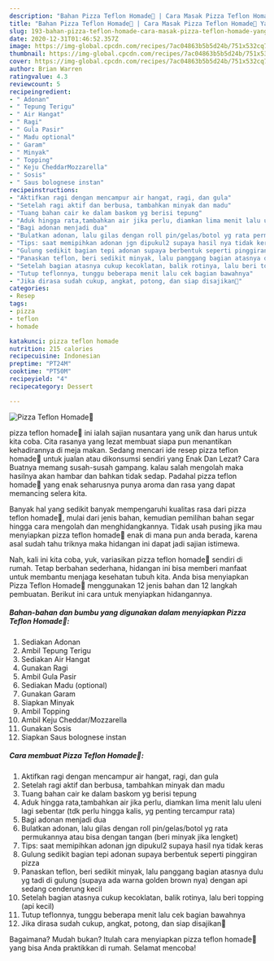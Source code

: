 ```yaml
---
description: "Bahan Pizza Teflon Homade🍕 | Cara Masak Pizza Teflon Homade🍕 Yang Enak Dan Mudah"
title: "Bahan Pizza Teflon Homade🍕 | Cara Masak Pizza Teflon Homade🍕 Yang Enak Dan Mudah"
slug: 193-bahan-pizza-teflon-homade-cara-masak-pizza-teflon-homade-yang-enak-dan-mudah
date: 2020-12-31T01:46:52.357Z
image: https://img-global.cpcdn.com/recipes/7ac04863b5b5d24b/751x532cq70/pizza-teflon-homade🍕-foto-resep-utama.jpg
thumbnail: https://img-global.cpcdn.com/recipes/7ac04863b5b5d24b/751x532cq70/pizza-teflon-homade🍕-foto-resep-utama.jpg
cover: https://img-global.cpcdn.com/recipes/7ac04863b5b5d24b/751x532cq70/pizza-teflon-homade🍕-foto-resep-utama.jpg
author: Brian Warren
ratingvalue: 4.3
reviewcount: 5
recipeingredient:
- " Adonan"
- " Tepung Terigu"
- " Air Hangat"
- " Ragi"
- " Gula Pasir"
- " Madu optional"
- " Garam"
- " Minyak"
- " Topping"
- " Keju CheddarMozzarella"
- " Sosis"
- " Saus bolognese instan"
recipeinstructions:
- "Aktifkan ragi dengan mencampur air hangat, ragi, dan gula"
- "Setelah ragi aktif dan berbusa, tambahkan minyak dan madu"
- "Tuang bahan cair ke dalam baskom yg berisi tepung"
- "Aduk hingga rata,tambahkan air jika perlu, diamkan lima menit lalu uleni lagi sebentar (tdk perlu hingga kalis, yg penting tercampur rata)"
- "Bagi adonan menjadi dua"
- "Bulatkan adonan, lalu gilas dengan roll pin/gelas/botol yg rata permukannya atau bisa dengan tangan (beri minyak jika lengket)"
- "Tips: saat memipihkan adonan jgn dipukul2 supaya hasil nya tidak keras"
- "Gulung sedikit bagian tepi adonan supaya berbentuk seperti pinggiran pizza"
- "Panaskan teflon, beri sedikit minyak, lalu panggang bagian atasnya dulu yg tadi di gulung (supaya ada warna golden brown nya) dengan api sedang cenderung kecil"
- "Setelah bagian atasnya cukup kecoklatan, balik rotinya, lalu beri topping (api kecil)"
- "Tutup teflonnya, tunggu beberapa menit lalu cek bagian bawahnya"
- "Jika dirasa sudah cukup, angkat, potong, dan siap disajikan💁"
categories:
- Resep
tags:
- pizza
- teflon
- homade

katakunci: pizza teflon homade 
nutrition: 215 calories
recipecuisine: Indonesian
preptime: "PT24M"
cooktime: "PT50M"
recipeyield: "4"
recipecategory: Dessert

---
```



![Pizza Teflon Homade🍕](https://img-global.cpcdn.com/recipes/7ac04863b5b5d24b/751x532cq70/pizza-teflon-homade🍕-foto-resep-utama.jpg)


pizza teflon homade🍕 ini ialah sajian nusantara yang unik dan harus untuk kita coba. Cita rasanya yang lezat membuat siapa pun menantikan kehadirannya di meja makan.
Sedang mencari ide resep pizza teflon homade🍕 untuk jualan atau dikonsumsi sendiri yang Enak Dan Lezat? Cara Buatnya memang susah-susah gampang. kalau salah mengolah maka hasilnya akan hambar dan bahkan tidak sedap. Padahal pizza teflon homade🍕 yang enak seharusnya punya aroma dan rasa yang dapat memancing selera kita.



Banyak hal yang sedikit banyak mempengaruhi kualitas rasa dari pizza teflon homade🍕, mulai dari jenis bahan, kemudian pemilihan bahan segar hingga cara mengolah dan menghidangkannya. Tidak usah pusing jika mau menyiapkan pizza teflon homade🍕 enak di mana pun anda berada, karena asal sudah tahu triknya maka hidangan ini dapat jadi sajian istimewa.


Nah, kali ini kita coba, yuk, variasikan pizza teflon homade🍕 sendiri di rumah. Tetap berbahan sederhana, hidangan ini bisa memberi manfaat untuk membantu menjaga kesehatan tubuh kita. Anda bisa menyiapkan Pizza Teflon Homade🍕 menggunakan 12 jenis bahan dan 12 langkah pembuatan. Berikut ini cara untuk menyiapkan hidangannya.

<!--inarticleads1-->

##### Bahan-bahan dan bumbu yang digunakan dalam menyiapkan Pizza Teflon Homade🍕:

1. Sediakan  Adonan
1. Ambil  Tepung Terigu
1. Sediakan  Air Hangat
1. Gunakan  Ragi
1. Ambil  Gula Pasir
1. Sediakan  Madu (optional)
1. Gunakan  Garam
1. Siapkan  Minyak
1. Ambil  Topping
1. Ambil  Keju Cheddar/Mozzarella
1. Gunakan  Sosis
1. Siapkan  Saus bolognese instan




<!--inarticleads2-->

##### Cara membuat Pizza Teflon Homade🍕:

1. Aktifkan ragi dengan mencampur air hangat, ragi, dan gula
1. Setelah ragi aktif dan berbusa, tambahkan minyak dan madu
1. Tuang bahan cair ke dalam baskom yg berisi tepung
1. Aduk hingga rata,tambahkan air jika perlu, diamkan lima menit lalu uleni lagi sebentar (tdk perlu hingga kalis, yg penting tercampur rata)
1. Bagi adonan menjadi dua
1. Bulatkan adonan, lalu gilas dengan roll pin/gelas/botol yg rata permukannya atau bisa dengan tangan (beri minyak jika lengket)
1. Tips: saat memipihkan adonan jgn dipukul2 supaya hasil nya tidak keras
1. Gulung sedikit bagian tepi adonan supaya berbentuk seperti pinggiran pizza
1. Panaskan teflon, beri sedikit minyak, lalu panggang bagian atasnya dulu yg tadi di gulung (supaya ada warna golden brown nya) dengan api sedang cenderung kecil
1. Setelah bagian atasnya cukup kecoklatan, balik rotinya, lalu beri topping (api kecil)
1. Tutup teflonnya, tunggu beberapa menit lalu cek bagian bawahnya
1. Jika dirasa sudah cukup, angkat, potong, dan siap disajikan💁




Bagaimana? Mudah bukan? Itulah cara menyiapkan pizza teflon homade🍕 yang bisa Anda praktikkan di rumah. Selamat mencoba!
